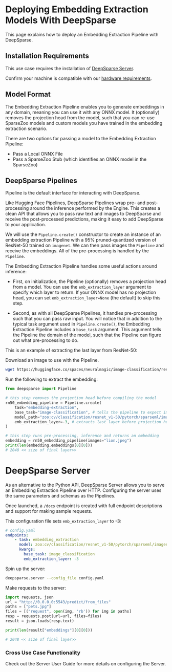 # Deploying Embedding Extraction Models With DeepSparse
This page explains how to deploy an Embedding Extraction Pipeline with DeepSparse.

## Installation Requirements
This use case requires the installation of [DeepSparse Server](/get-started/install/deepsparse).

Confirm your machine is compatible with our [hardware requirements](/user-guide/deepsparse-engine/hardware-support).

## Model Format
The Embedding Extraction Pipeline enables you to generate embeddings in any domain, meaning you can use it with any ONNX model. It (optionally) removes the projection head from the model, such that you can re-use SparseZoo models and custom models you have trained in the embedding extraction scenario.

There are two options for passing a model to the Embedding Extraction Pipeline:

- Pass a Local ONNX File
- Pass a SparseZoo Stub (which identifies an ONNX model in the SparseZoo)

## DeepSparse Pipelines
Pipeline is the default interface for interacting with DeepSparse.

Like Hugging Face Pipelines, DeepSparse Pipelines wrap pre- and post-processing around the inference performed by the Engine. This creates a clean API that allows you to pass raw text and images to DeepSparse and receive the post-processed predictions, making it easy to add DeepSparse to your application.

We will use the `Pipeline.create()` constructor to create an instance of an embedding extraction Pipeline with a 95% pruned-quantized version of ResNet-50 trained on `imagenet`. We can then pass images the `Pipeline` and receive the embeddings. All of the pre-processing is handled by the `Pipeline`.

The Embedding Extraction Pipeline handles some useful actions around inference:

- First, on initialization, the Pipeline (optionally) removes a projection head from a model. You can use the `emb_extraction_layer` argument to specify which layer to return. If your ONNX model has no projection head, you can set `emb_extraction_layer=None` (the default) to skip this step.

- Second, as with all DeepSparse Pipelines, it handles pre-processing such that you can pass raw input. You will notice that in addition to the typical task argument used in `Pipeline.create()`, the Embedding Extraction Pipeline includes a `base_task` argument. This argument tells the Pipeline the domain of the model, such that the Pipeline can figure out what pre-processing to do.

This is an example of extracting the last layer from ResNet-50:

Download an image to use with the Pipeline.
```bash
wget https://huggingface.co/spaces/neuralmagic/image-classification/resolve/main/lion.jpeg
```

Run the following to extract the embedding: 
```python
from deepsparse import Pipeline

# this step removes the projection head before compiling the model
rn50_embedding_pipeline = Pipeline.create(
    task="embedding-extraction",
    base_task="image-classification", # tells the pipeline to expect images and normalize input with ImageNet means/stds
    model_path="zoo:cv/classification/resnet_v1-50/pytorch/sparseml/imagenet/pruned95_quant-none",
    emb_extraction_layer=-3, # extracts last layer before projection head and softmax
)

# this step runs pre-processing, inference and returns an embedding
embedding = rn50_embedding_pipeline(images="lion.jpeg")
print(len(embedding.embeddings[0][0]))
# 2048 << size of final layer>>
```

# DeepSparse Server
As an alternative to the Python API, DeepSparse Server allows you to serve an Embedding Extraction Pipeline over HTTP. Configuring the server uses the same parameters and schemas as the Pipelines. 

Once launched, a `/docs` endpoint is created with full endpoint descriptions and support for making sample requests.

This configuration file sets `emb_extraction_layer` to -3:
```yaml
# config.yaml
endpoints:
    - task: embedding_extraction
      model: zoo:cv/classification/resnet_v1-50/pytorch/sparseml/imagenet/pruned95_quant-none
      kwargs:
        base_task: image_classification
        emb_extraction_layer: -3
```
Spin up the server: 
```bash 
deepsparse.server --config_file config.yaml
```
Make requests to the server: 
```python
import requests, json
url = "http://0.0.0.0:5543/predict/from_files"
paths = ["pets.jpg"]
files = [("request", open(img, 'rb')) for img in paths]
resp = requests.post(url=url, files=files)
result = json.loads(resp.text)

print(len(result["embeddings"][0][0]))

# 2048 << size of final layer>>
```

### Cross Use Case Functionality
Check out the Server User Guide for more details on configuring the Server.